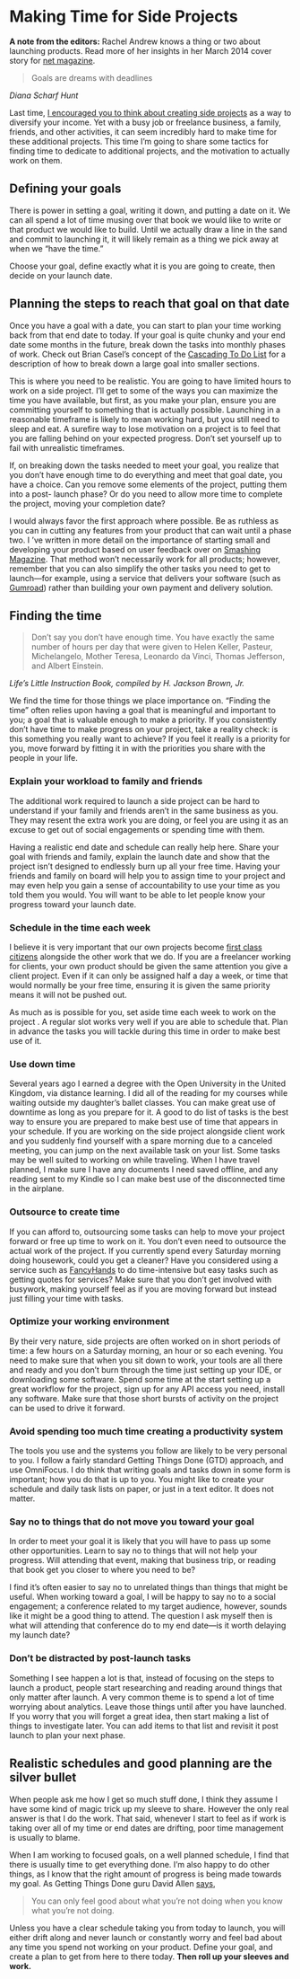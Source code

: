 # Making Time for Side Projects

**A note from the editors:** Rachel Andrew knows a thing or two about launching
products. Read more of her insights in her March 2014 cover story for
[net magazine][1].

> Goals are dreams with deadlines

*Diana Scharf Hunt*

Last time, [I encouraged you to think about creating side projects][2] as a way
to diversify your income. Yet with a busy job or freelance business, a family, 
friends, and other activities, it can seem incredibly hard to make time for 
these additional projects. This time I’m going to share some tactics for finding
time to dedicate to additional projects, and the motivation to actually work on 
them.


## Defining your goals

There is power in setting a goal, writing it down, and putting a date on it. We
can all spend a lot of time musing over that book we would like to write or that
product we would like to build. Until we actually draw a line in the sand and 
commit to launching it, it will likely remain as a thing we pick away at when we
“have the time.”

Choose your goal, define exactly what it is you are going to create, then
decide on your launch date.


## Planning the steps to reach that goal on that date

Once you have a goal with a date, you can start to plan your time working back
from that end date to today. If your goal is quite chunky and your end date some
months in the future, break down the tasks into monthly phases of work. Check 
out Brian Casel’s concept of the [Cascading To Do List][3] for a description of
how to break down a large goal into smaller sections.

This is where you need to be realistic. You are going to have limited hours to
work on a side project. I’ll get to some of the ways you can maximize the time 
you have available, but first, as you make your plan, ensure you are committing 
yourself to something that is actually possible. Launching in a reasonable 
timeframe is likely to mean working hard, but you still need to sleep and eat. A
surefire way to lose motivation on a project is to feel that you are falling 
behind on your expected progress. Don’t set yourself up to fail with unrealistic
timeframes.

If, on breaking down the tasks needed to meet your goal, you realize that you
don’t have enough time to do everything and meet that goal date, you have a 
choice. Can you remove some elements of the project, putting them into a post-
launch phase? Or do you need to allow more time to complete the project, moving 
your completion date?

I would always favor the first approach where possible. Be as ruthless as you
can in cutting any features from your product that can wait until a phase two. I
’ve written in more detail on the importance of starting small and developing 
your product based on user feedback over on [Smashing Magazine][4]. That method
won’t necessarily work for all products; however, remember that you can also 
simplify the other tasks you need to get to launch—for example, using a service 
that delivers your software (such as [Gumroad][5]) rather than building your own
payment and delivery solution.


## Finding the time

> Don’t say you don’t have enough time. You have exactly the same number of
> hours per day that were given to Helen Keller, Pasteur, Michelangelo, Mother 
> Teresa, Leonardo da Vinci, Thomas Jefferson, and Albert Einstein.

*Life’s Little Instruction Book, compiled by H. Jackson Brown, Jr.*

We find the time for those things we place importance on. “Finding the time”
often relies upon having a goal that is meaningful and important to you; a 
goal that is valuable enough to make a priority. If you consistently don’t have 
time to make progress on your project, take a reality check: is this something 
you really want to achieve? If you feel it really is a priority for you, move 
forward by fitting it in with the priorities you share with the people in your 
life.

### Explain your workload to family and friends

The additional work required to launch a side project can be hard to understand
if your family and friends aren’t in the same business as you. They may resent 
the extra work you are doing, or feel you are using it as an excuse to get out 
of social engagements or spending time with them.

Having a realistic end date and schedule can really help here. Share your goal
with friends and family, explain the launch date and show that the project isn’t
designed to endlessly burn up all your free time. Having your friends and family
on board will help you to assign time to your project and may even help you gain
a sense of accountability to use your time as you told them you would. You will 
want to be able to let people know your progress toward your launch date.

### Schedule in the time each week

I believe it is very important that our own projects become 
[first class citizens][6] alongside the other work that we do. If you are a
freelancer working for clients, your own product should be given the same 
attention you give a client project. Even if it can only be assigned half a day 
a week, or time that would normally be your free time, ensuring it is given the 
same priority means it will not be pushed out.

As much as is possible for you, set aside time each week to work on the project
. A regular slot works very well if you are able to schedule that. Plan in 
advance the tasks you will tackle during this time in order to make best use of 
it.

### Use down time

Several years ago I earned a degree with the Open University in the United
Kingdom, via distance learning. I did all of the reading for my courses while 
waiting outside my daughter’s ballet classes. You can make great use of downtime
as long as you prepare for it. A good to do list of tasks is the best way to 
ensure you are prepared to make best use of time that appears in your schedule. 
If you are working on the side project alongside client work and you suddenly 
find yourself with a spare morning due to a canceled meeting, you can jump on 
the next available task on your list. Some tasks may be well suited to working 
on while traveling. When I have travel planned, I make sure I have any documents
I need saved offline, and any reading sent to my Kindle so I can make best use 
of the disconnected time in the airplane.

### Outsource to create time

If you can afford to, outsourcing some tasks can help to move your project
forward or free up time to work on it. You don’t even need to outsource the 
actual work of the project. If you currently spend every Saturday morning doing 
housework, could you get a cleaner? Have you considered using a service such as
[FancyHands][7] to do time-intensive but easy tasks such as getting quotes for
services? Make sure that you don’t get involved with busywork, making yourself 
feel as if you are moving forward but instead just filling your time with tasks.

### Optimize your working environment

By their very nature, side projects are often worked on in short periods of
time: a few hours on a Saturday morning, an hour or so each evening. You need to
make sure that when you sit down to work, your tools are all there and ready and
you don’t burn through the time just setting up your IDE, or downloading some 
software. Spend some time at the start setting up a great workflow for the 
project, sign up for any API access you need, install any software. Make sure 
that those short bursts of activity on the project can be used to drive it 
forward.

### Avoid spending too much time creating a productivity system

The tools you use and the systems you follow are likely to be very personal to
you. I follow a fairly standard Getting Things Done (GTD) approach, and use 
OmniFocus. I do think that writing goals and tasks down in some form is 
important; how you do that is up to you. You might like to create your schedule 
and daily task lists on paper, or just in a text editor. It does not matter.

### Say no to things that do not move you toward your goal

In order to meet your goal it is likely that you will have to pass up some
other opportunities. Learn to say no to things that will not help your progress.
Will attending that event, making that business trip, or reading that book get 
you closer to where you need to be?

I find it’s often easier to say no to unrelated things than things that might
be useful. When working toward a goal, I will be happy to say no to a social 
engagement; a conference related to my target audience, however, sounds like it 
might be a good thing to attend. The question I ask myself then is what will 
attending that conference do to my end date—is it worth delaying my launch date?

### Don’t be distracted by post-launch tasks

Something I see happen a lot is that, instead of focusing on the steps to
launch a product, people start researching and reading around things that only 
matter after launch. A very common theme is to spend a lot of time worrying 
about analytics. Leave those things until after you have launched. If you worry 
that you will forget a great idea, then start making a list of things to 
investigate later. You can add items to that list and revisit it post launch to 
plan your next phase.


## Realistic schedules and good planning are the silver bullet

When people ask me how I get so much stuff done, I think they assume I have
some kind of magic trick up my sleeve to share. However the only real answer is 
that I do the work. That said, whenever I start to feel as if work is taking 
over all of my time or end dates are drifting, poor time management is usually 
to blame.

When I am working to focused goals, on a well planned schedule, I find that
there is usually time to get everything done. I’m also happy to do other things,
as I know that the right amount of progress is being made towards my goal. As 
Getting Things Done guru David Allen [says][8],

> You can only feel good about what you’re not doing when you know what you’re
> not doing.

Unless you have a clear schedule taking you from today to launch, you will
either drift along and never launch or constantly worry and feel bad about any 
time you spend not working on your product. Define your goal, and create a plan 
to get from here to there today. **Then roll up your sleeves and work.**


 [1]: http://rachelandrew.co.uk/archives/2014/01/28/net-magazine-pro-ways-to-launch-a-product/
 [2]: http://alistapart.com/column/your-side-project-as-insurance-policy
 [3]: http://casjam.com/the-cascading-to-do-list-or-how-to-get-big-things-done/
 [4]: http://www.smashingmagazine.com/2013/11/08/building-a-successful-product-start-small-and-listen/
 [5]: https://gumroad.com/
 [6]: http://www.rachelandrew.co.uk/archives/2013/11/11/making-your-product-a-first-class-citizen/
 [7]: http://fancyhands.com
 [8]: http://www.davidco.com/newsletters/archive/1111.html
